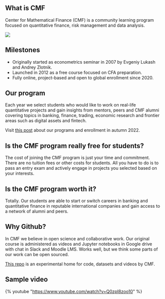 ## What is CMF

Center for Mathematical Finance (CMF) is a community learning program focused on quantitative finance, risk management and data analysis.

![](https://finec.mgimo.ru/blog/cmf-for-quantative-finance-fall-2022/cmf1.jpg)

## Milestones

- Originally started as econometrics seminar in 2007 by Evgeniy Lukash and Andrey Zlotnik.
- Launched in 2012 as a free course focused on CFA preparation.
- Fully online, project-based and open to global enrollment since 2020.

## Our program

Each year we select students who would like to work on real-life quantitative projects and
gain insights from mentors, peers and CMF alumni covering topics in banking, finance, trading, economic research and frontier areas such as digital assets and fintech.

Visit [this post](https://www.linkedin.com/feed/update/urn:li:activity:6957988000706273281/) about our programs and enrollment in autumn 2022.

## Is the CMF program really free for students?

The cost of joining the CMF program is just your time and commitment. There are no tuition fees or other costs for students. All you have to do is to pass an entry exam and actively engage in projects you selected based on your interests.

## Is the CMF program worth it?

Totally. Our students are able to start or switch careers in banking and quantitative finance in reputable international companies and gain access to a network of alumni and peers.

## Why Github?

In CMF we believe in open science and collaborative work. Our original course is administered as videos and Jupyter notebooks in Google drive with chat in Slack and Moodle LMS. Works well, but we think some parts of our work can be open sourced.

[This repo](https://github.com/epogrebnyak/cmf-team) is an experimental home for code, datasets and videos by CMF.

## Sample video

{% youtube "https://www.youtube.com/watch?v=Q0zpI8zoo10" %}
